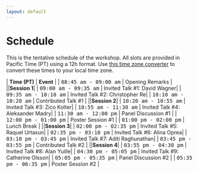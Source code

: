 ```yaml
---
layout: default
---
```


# Schedule

This is the tentative schedule of the workshop. All slots are provided
in Pacific Time (PT) using
a 12h format. Use [this time zone converter](https://www.thetimezoneconverter.com) to convert
these times to your local time zone.

| **Time (PT)** | **Event** |
| <span style="font-family: monospace;">08:45 am - 09:00 am</span> | Opening Remarks |
||**Session 1**|
| <span style="font-family: monospace;">09:00 am - 09:35 am</span> | Invited Talk #1: David Wagner|
| <span style="font-family: monospace;">09:35 am - 10:10 am</span> | Invited Talk #2: Christopher Re|
| <span style="font-family: monospace;">10:10 am - 10:20 am</span> | Contributed Talk #1 |
||**Session 2**|
| <span style="font-family: monospace;">10:20 am - 10:55 am</span> | Invited Talk #3: Zico Kolter|
| <span style="font-family: monospace;">10:55 am - 11:30 am</span> | Invited Talk #4: Aleksander Madry|
| <span style="font-family: monospace;">11:30 am - 12:00 pm</span> | Panel Discussion #1 |
| <span style="font-family: monospace;">12:00 pm - 01:00 pm</span> | Poster Session #1 |
| <span style="font-family: monospace;">01:00 pm - 02:00 pm</span> | Lunch Break |
||**Session 3**|
| <span style="font-family: monospace;">02:00 pm - 02:35 pm</span> | Invited Talk #5: Raquel Urtasun|
| <span style="font-family: monospace;">02:35 pm - 03:10 pm</span> | Invited Talk #6: Alina Oprea|
| <span style="font-family: monospace;">03:10 pm - 03:45 pm</span> | Invited Talk #7: Aditi Raghunathan|
| <span style="font-family: monospace;">03:45 pm - 03:55 pm</span> | Contributed Talk #2 |
||**Session 4**|
| <span style="font-family: monospace;">03:55 pm - 04:30 pm</span> | Invited Talk #8: Alan Yuille|
| <span style="font-family: monospace;">04:30 pm - 05:05 pm</span> | Invited Talk #9: Catherine Olsson|
| <span style="font-family: monospace;">05:05 pm - 05:35 pm</span> | Panel Discussion #2 |
| <span style="font-family: monospace;">05:35 pm - 06:35 pm</span> | Poster Session #2 |
